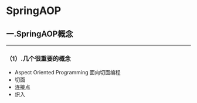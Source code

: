 # SpringAOP
## 一.SpringAOP概念
-----------
### （1）.几个很重要的概念
- Aspect Oriented Programming 面向切面编程
- 切面
- 连接点
- 织入
